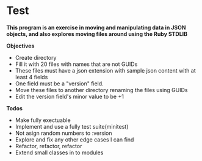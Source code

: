 # Test

**This program is an exercise in moving and manipulating data in JSON objects, and 
also explores moving files around using the Ruby STDLIB**

  **Objectives**
  * Create directory
  * Fill it with 20 files with names that are not GUIDs
  * These files must have a json extension with sample json content with at least 4 fields 
  * One field must be a "version" field.  
  * Move these files to another directory renaming the files using GUIDs
  * Edit the version field's minor value to be +1


**Todos**
* Make fully exectuable
* Implement and use a fully test suite(minitest)
* Not asign random numbers to :version
* Explore and fix any other edge cases I can find
* Refactor, refactor, refactor
* Extend small classes in to modules
